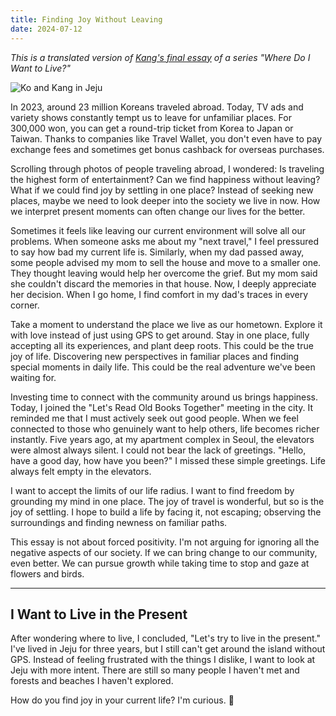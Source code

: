 ```yaml
---
title: Finding Joy Without Leaving
date: 2024-07-12
---
```


*This is a translated version of [Kang's final essay](https://jagunbae.com/where-4/) of a series "Where Do I Want to Live?"*

![Ko and Kang in Jeju](https://jagunbae.com/content/images/size/w2000/2024/06/IMG_2239-2.webp)

In 2023, around 23 million Koreans traveled abroad. Today, TV ads and variety shows constantly tempt us to leave for unfamiliar places. For 300,000 won, you can get a round-trip ticket from Korea to Japan or Taiwan. Thanks to companies like Travel Wallet, you don't even have to pay exchange fees and sometimes get bonus cashback for overseas purchases.

Scrolling through photos of people traveling abroad, I wondered: Is traveling the highest form of entertainment? Can we find happiness without leaving? What if we could find joy by settling in one place? Instead of seeking new places, maybe we need to look deeper into the society we live in now. How we interpret present moments can often change our lives for the better.

Sometimes it feels like leaving our current environment will solve all our problems. When someone asks me about my "next travel," I feel pressured to say how bad my current life is. Similarly, when my dad passed away, some people advised my mom to sell the house and move to a smaller one. They thought leaving would help her overcome the grief. But my mom said she couldn't discard the memories in that house. Now, I deeply appreciate her decision. When I go home, I find comfort in my dad's traces in every corner.

Take a moment to understand the place we live as our hometown. Explore it with love instead of just using GPS to get around. Stay in one place, fully accepting all its experiences, and plant deep roots. This could be the true joy of life. Discovering new perspectives in familiar places and finding special moments in daily life. This could be the real adventure we've been waiting for.

Investing time to connect with the community around us brings happiness. Today, I joined the "Let's Read Old Books Together" meeting in the city. It reminded me that I must actively seek out good people. When we feel connected to those who genuinely want to help others, life becomes richer instantly. Five years ago, at my apartment complex in Seoul, the elevators were almost always silent. I could not bear the lack of greetings. "Hello, have a good day, how have you been?" I missed these simple greetings. Life always felt empty in the elevators.

I want to accept the limits of our life radius. I want to find freedom by grounding my mind in one place. The joy of travel is wonderful, but so is the joy of settling. I hope to build a life by facing it, not escaping; observing the surroundings and finding newness on familiar paths.

This essay is not about forced positivity. I'm not arguing for ignoring all the negative aspects of our society. If we can bring change to our community, even better. We can pursue growth while taking time to stop and gaze at flowers and birds.

---

## I Want to Live in the Present

After wondering where to live, I concluded, "Let's try to live in the present." I've lived in Jeju for three years, but I still can't get around the island without GPS. Instead of feeling frustrated with the things I dislike, I want to look at Jeju with more intent. There are still so many people I haven't met and forests and beaches I haven't explored.

How do you find joy in your current life? I'm curious. 👀